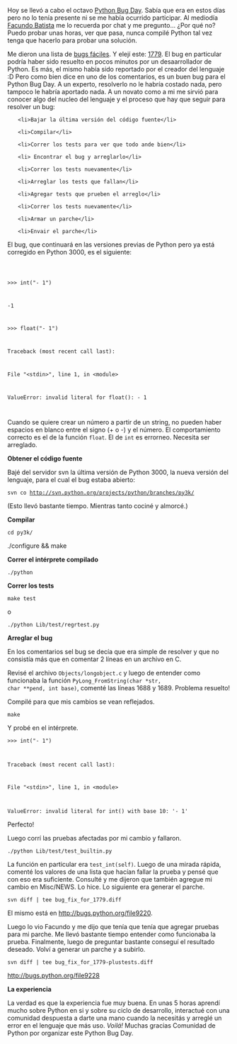 <html><body><p>Hoy se llevó a cabo el octavo <a href="http://wiki.python.org/moin/PythonBugDay" title="PBD" target="_blank">Python Bug Day</a>. Sabía que era en estos días pero no lo tenía presente ni se me había ocurrido participar. Al mediodía <a href="http://www.taniquetil.com.ar/plog/" title="Facu" target="_blank">Facundo Batista</a> me lo recuerda por chat y me pregunto... ¿Por qué no? Puedo probar unas horas, ver que pasa, nunca compilé Python tal vez tenga que hacerlo para probar una solución.



Me dieron una lista de <a href="http://www.taniquetil.com.ar/cgi-bin/pytickets.py?nropag=0&amp;priority=0&amp;severity=0&amp;component=0&amp;version=0&amp;keyword=6" title="easy bugs" target="_blank">bugs fáciles</a>.  Y elejí este: <a href="http://bugs.python.org/issue1779" title="1779" target="_blank">1779</a>. El bug en particular podría haber sido resuelto en pocos minutos por un desaarrollador de Python. Es más, el mismo había sido reportado por el creador del lenguaje :D Pero como bien dice en uno de los comentarios, es un buen bug para el Python Bug Day. A un experto, resolverlo no le habría costado nada, pero tampoco le habría aportado nada. A un novato como a mi me sirvió para conocer algo del nucleo del lenguaje y el proceso que hay que seguir para resolver un bug:

</p><ol>

	<li>Bajar la última versión del código fuente</li>

	<li>Compilar</li>

	<li>Correr los tests para ver que todo ande bien</li>

	<li> Encontrar el bug y arreglarlo</li>

	<li>Correr los tests nuevamente</li>

	<li>Arreglar los tests que fallan</li>

	<li>Agregar tests que prueben el arreglo</li>

	<li>Correr los tests nuevamente</li>

	<li>Armar un parche</li>

	<li>Envair el parche</li>

</ol>

<!--more-->



El bug, que continuará en las versiones previas de Python pero ya está corregido en Python 3000, es el siguiente:

<code>

&gt;&gt;&gt; int("- 1")

-1

&gt;&gt;&gt; float("- 1")

Traceback (most recent call last):

File "&lt;stdin&gt;", line 1, in &lt;module&gt;

ValueError: invalid literal for float(): - 1

</code>

Cuando se quiere crear un número a partir de un string, no pueden haber espacios en blanco entre el signo (+ o -) y el número. El comportamiento correcto es el de la función <code>float</code>. El de <code>int</code> es errorneo. Necesita ser arreglado.



<strong>Obtener el código fuente</strong>



Bajé del servidor svn la última versión de Python 3000, la nueva versión del lenguaje, para el cual el bug estaba abierto:



<code>svn co http://svn.python.org/projects/python/branches/py3k/</code>



(Esto llevó bastante tiempo. Mientras tanto cociné y almorcé.)



<strong>Compilar</strong>



<code>cd py3k/</code>



./configure &amp;&amp; make



<strong>Correr el intérprete compilado</strong>



<code>./python</code>



<strong>Correr los tests</strong>



<code>make test</code>



o



<code>./python Lib/test/regrtest.py</code>



<strong>Arreglar el bug</strong>



En los comentarios sel bug se decía que era simple de resolver y que no consistía más que en comentar 2 líneas en un archivo en C.



Revisé el archivo <code>Objects/longobject.c</code> y luego de entender como funcionaba la función <code>PyLong_FromString(char *str, char **pend, int base)</code>, comenté las líneas 1688 y 1689. Problema resuelto!



Compilé para que mis cambios se vean reflejados.



<code>make</code>



Y probé en el intérprete.



<code>&gt;&gt;&gt; int("- 1")

Traceback (most recent call last):

File "&lt;stdin&gt;", line 1, in &lt;module&gt;

ValueError: invalid literal for int() with base 10: '- 1'</code>



Perfecto!



Luego corrí las pruebas afectadas por mi cambio y fallaron.



<code>./python Lib/test/test_builtin.py</code>



La función en particular era <code>test_int(self)</code>. Luego de una mirada rápida, comenté los valores de una lista que hacían fallar la prueba y pensé que con eso era suficiente. Consulté y me dijeron que también agregue mi cambio en Misc/NEWS. Lo hice. Lo siguiente era generar el parche.



<code>svn diff | tee bug_fix_for_1779.diff</code>



El mismo está en <a href="http://bugs.python.org/file9220" title="first patch" target="_blank">http://bugs.python.org/file9220</a>.



Luego lo vio Facundo y me dijo que tenía que tenía que agregar pruebas para mi parche. Me llevó bastante tiempo entender como funcionaba la prueba. Finalmente, luego de preguntar bastante conseguí el resultado deseado. Volví a generar un parche y a subirlo.



<code>svn diff | tee bug_fix_for_1779-plustests.diff</code>



<a href="http://bugs.python.org/file9228" title="patch2" target="_blank">http://bugs.python.org/file9228</a>



<strong>La experiencia</strong>



La verdad es que la experiencia fue muy buena. En unas 5 horas aprendí mucho sobre Python en si y sobre su ciclo de desarrollo, interactué con una comunidad despuesta a darte una mano cuando la necesitás y arreglé un error en el lenguaje que más uso. <em>Voilá!</em> Muchas gracias Comunidad de Python por organizar este Python Bug Day.</body></html>